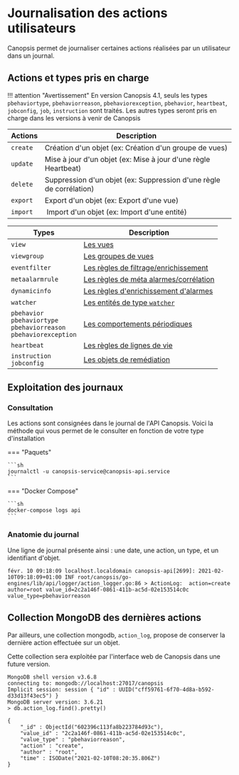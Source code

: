 # Journalisation des actions utilisateurs

Canopsis permet de journaliser certaines actions réalisées par un utilisateur dans un journal.

## Actions et types pris en charge

!!! attention "Avertissement"
    En version Canopsis 4.1, seuls les types `pbehaviortype`, `pbehaviorreason`, `pbehaviorexception`, `pbehavior`, `heartbeat`, `jobconfig`, `job`, `instruction` sont traités. 
    Les autres types seront pris en charge dans les versions à venir de Canopsis

Actions  | Description  
--|---
`create`  | Création d'un objet (ex: Création d'un groupe de vues)
`update`  | Mise à jour d'un objet (ex: Mise à jour d'une règle Heartbeat)
`delete`  | Suppression d'un objet (ex: Suppression d'une règle de corrélation)
`export`  | Export d'un objet (ex: Export d'une vue)
`import`  | Import d'un objet (ex: Import d'une entité)

Types  | Description  
--|---
`view`                  | [Les vues](../../../guide-utilisation/interface/vues/)
`viewgroup`             | [Les groupes de vues](../../../guide-utilisation/interface/vues/)
`eventfilter`           | [Les règles de filtrage/enrichissement](../../moteurs/moteur-che-event_filter/)
`metaalarmrule`         | [Les règles de méta alarmes/corrélation](../../moteurs/moteur-correlation/)
`dynamicinfo`           | [Les règles d'enrichissement d'alarmes](../../moteurs/moteur-dynamic-infos/)
`watcher`               | [Les entités de type `watcher`](../../moteurs/moteur-watcher/)
`pbehavior`<br/>`pbehaviortype`<br/>`pbehaviorreason`<br/>`pbehaviorexception`  | [Les comportements périodiques](../../moteurs/moteur-pbehavior/)
`heartbeat`             | [Les règles de lignes de vie](../../moteurs/moteur-heartbeat/)
`instruction`<br/>`jobconfig`             | [Les objets de remédiation](../../../guide-utilisation/remediation/mise-en-oeuvre/)



## Exploitation des journaux

### Consultation

Les actions sont consignées dans le journal de l'API Canopsis. Voici la méthode qui vous permet de le consulter en fonction de votre type d'installation

=== "Paquets"

    ```sh
    journalctl -u canopsis-service@canopsis-api.service
    ```

=== "Docker Compose"

    ```sh
    docker-compose logs api
    ```

### Anatomie du journal

Une ligne de journal présente ainsi : une date, une action, un type, et un identifiant d'objet.

```
févr. 10 09:18:09 localhost.localdomain canopsis-api[2699]: 2021-02-10T09:18:09+01:00 INF root/canopsis/go-engines/lib/api/logger/action_logger.go:86 > ActionLog:  action=create author=root value_id=2c2a146f-0861-411b-ac5d-02e153514c0c value_type=pbehaviorreason
```

## Collection MongoDB des dernières actions

Par ailleurs, une collection mongodb, `action_log`, propose de conserver la dernière action effectuée sur un objet.

Cette collection sera exploitée par l'interface web de Canopsis dans une future version.

```
MongoDB shell version v3.6.8
connecting to: mongodb://localhost:27017/canopsis
Implicit session: session { "id" : UUID("cff59761-6f70-4d8a-b592-d33d13f43ec5") }
MongoDB server version: 3.6.21
> db.action_log.find().pretty()

{
	"_id" : ObjectId("602396c113fa8b223784d93c"),
	"value_id" : "2c2a146f-0861-411b-ac5d-02e153514c0c",
	"value_type" : "pbehaviorreason",
	"action" : "create",
	"author" : "root",
	"time" : ISODate("2021-02-10T08:20:35.806Z")
}
```
